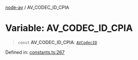 [node-av](../globals.md) / AV\_CODEC\_ID\_CPIA

# Variable: AV\_CODEC\_ID\_CPIA

> `const` **AV\_CODEC\_ID\_CPIA**: [`AVCodecID`](../type-aliases/AVCodecID.md)

Defined in: [constants.ts:267](https://github.com/seydx/av/blob/f8631fc881b394300b1479f511d55cf1c370a87f/src/constants/constants.ts#L267)
